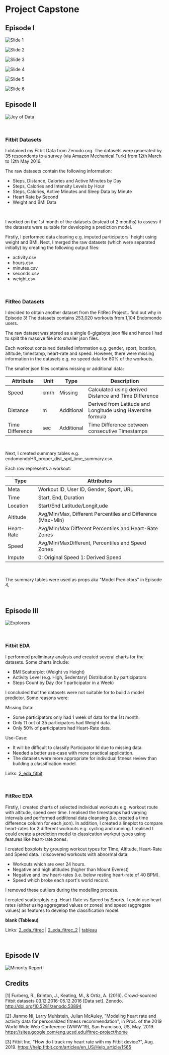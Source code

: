# Project Capstone

## Episode I

![Slide 1](images/part-01/No-Problem-Review-01.jpg)

![Slide 2](documents/part-01/part-01-2.PNG)

![Slide 3](documents/part-01/part-01-3.PNG)

![Slide 4](documents/part-01/part-01-4.PNG)

![Slide 5](documents/part-01/part-01-5.PNG)

![Slide 6](documents/part-01/part-01-6.PNG)


## Episode II

![Joy of Data](images/part-02/joy_of_data.jpg)

<br>

### Fitbit Datasets

I obtained my Fitbit Data from Zenodo.org. The datasets were generated by 35 respondents to a survey (via Amazon Mechanical Turk) from 12th March to 12th May 2016.

The raw datasets contain the following information:

- Steps, Distance, Calories and Active Minutes by Day
- Steps, Calories and Intensity Levels by Hour
- Steps, Calories, Active Minutes and Sleep Data by Minute
- Heart Rate by Second
- Weight and BMI Data

<br>

I worked on the 1st month of the datasets (instead of 2 months) to assess if the datasets were suitable for developing a prediction model.

Firstly, I performed data cleaning e.g. imputed participators' height using weight and BMI. Next, I merged the raw datasets (which were separated initially) by creating the following output files:

- activity.csv
- hours.csv
- minutes.csv
- seconds.csv
- weight.csv

<br>

### FitRec Datasets

I decided to obtain another dataset from the FitRec Project.. find out why in Episode 3! The  datasets contains 253,020 workouts from 1,104 Endomondo users.

The raw dataset was stored as a single 6-gigabyte json file and hence I had to split the massive file into smaller json files. 

Each workout contained detailed information e.g. gender, sport, location, altitude, timestamp, heart-rate and speed. However, there were missing information in the datasets e.g. no speed data for 80% of the workouts.

The smaller json files contains missing or additional data:

| Attribute | Unit | Type | Description |
| --- | --- | --- | --- |
| Speed | km/h | Missing | Calculated using derived Distance and Time Difference |
| Distance | m | Additional | Derived from Latitude and Longitude using Haversine formula |
| Time Difference | sec | Additional | Time Difference between consecutive Timestamps |

<br>

Next, I created summary tables e.g. endomondoHR_proper_dist_spd_time_summary.csv. 

Each row represents a workout:

| Type | Attributes |
| --- | --- |
| Meta | Workout ID, User ID, Gender, Sport, URL |
| Time | Start, End, Duration |
| Location | Start/End Latitude/Longit,ude |
| Altitude | Avg/Min/Max, Different Percentiles and Difference (Max-Min) |
| Heart-Rate | Avg/Min/Max Different Percentiles and Heart-Rate Zones |
| Speed | Avg/Min/MaxDifferent,  Percentiles and Speed Zones |
| Impute | 0: Original Speed 1: Derived Speed |

<br>

The summary tables were used as props aka "Model Predictors" in Episode 4.

<br>

## Episode III

![Explorers](images/part-03/explorers.jpg)

<br>

### Fitbit EDA

I performed preliminary analysis and created several charts for the datasets. Some charts include:

- BMI Scatterplot (Weight vs Height)
- Activity Level (e.g. High, Sedentary) Distribution by participators
- Steps Count by Day (for 1 participator in a Week)

I concluded that the datasets were not suitable for to build a model predictor. Some reasons were:

Missing Data:
- Some participators only had 1 week of data for the 1st month.
- Only 11 out of 35 participators had Weight data.
- Only 50% of participators had Heart-Rate data.

Use-Case:
- It will be difficult to classify Participator Id due to missing data.
- Needed a better use-case with more practical application.
- The datasets were more appropriate for individual fitness review than building a classification model.

Links: [2_eda_fitbit](code/fitbit/2_eda_fitbit.ipynb)

<br>

### FitRec EDA

Firstly, I created charts of selected individual workouts e.g. workout route with altitude, speed over time. I realised the timestamps had varying intervals and performed additional data cleansing (i.e. created a time difference column for each json). In addition, I created a lineplot to compare heart-rates for 2 different workouts e.g. cycling and running. I realised I could create a prediction model to classication workout types using features like heart-rate zones.

I created boxplots by grouping workout types for Time, Altitude, Heart-Rate and Speed data. I discovered workouts with abnormal data:

- Workouts which are over 24 hours.
- Negative and high altitudes (higher than Mount Everest)
- Negative and low heart-rates (i.e. below resting heart-rate of 40 BPM).
- Speed which broke each sport's world record.

I removed these outliers during the modelling process.

I created scatterplots e.g. Heart-Rate vs Speed by Sports. I could use heart-rates (either using aggregated values or zones) and speed (aggregate values) as features to develop the classification model.

<b>blank (Tableau)</b>

Links: [2_eda_fitrec](code/fitrec/2_eda_fitrec.ipynb) | [2_eda_fitrec_2](code/fitrec/2_eda_fitrec_2.ipynb) | [tableau](https://public.tableau.com/profile/cheekeet#!/vizhome/2_eda_fitrec_2/Sports)

<br>

## Episode IV

![Minority Report](images/part-04/wilson_minority.jpg)

## Credits

[1] Furberg, R., Brinton, J., Keating, M., & Ortiz, A. (2016). Crowd-sourced Fitbit datasets 03.12.2016-05.12.2016 [Data set]. Zenodo. http://doi.org/10.5281/zenodo.53894

[2] Jianmo Ni, Larry Muhlstein, Julian McAuley, "Modeling heart rate and activity data for personalized fitness recommendation", in Proc. of the 2019 World Wide Web Conference (WWW'19), San Francisco, US, May. 2019. https://sites.google.com/eng.ucsd.edu/fitrec-project/home

[3] Fitbit Inc, "How do I track my heart rate with my Fitbit device?", Aug. 2019. https://help.fitbit.com/articles/en_US/Help_article/1565
